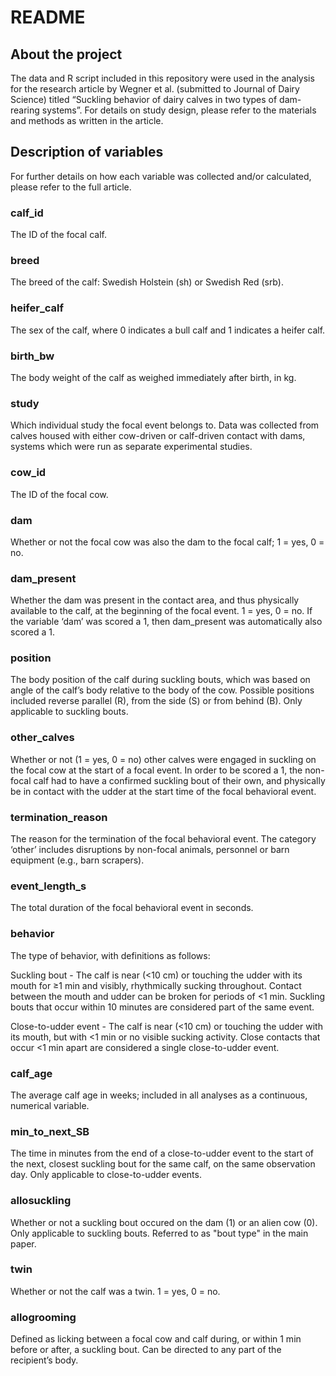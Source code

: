 README
================

## About the project

The data and R script included in this repository were used in the
analysis for the research article by Wegner et al. (submitted to Journal
of Dairy Science) titled “Suckling behavior of dairy calves in two types
of dam-rearing systems”. For details on study design, please refer to
the materials and methods as written in the article.

## Description of variables

For further details on how each variable was collected and/or
calculated, please refer to the full article.

### calf_id

The ID of the focal calf.

### breed

The breed of the calf: Swedish Holstein (sh) or Swedish Red (srb).

### heifer_calf

The sex of the calf, where 0 indicates a bull calf and 1 indicates a
heifer calf.

### birth_bw

The body weight of the calf as weighed immediately after birth, in kg.

### study

Which individual study the focal event belongs to. Data was collected
from calves housed with either cow-driven or calf-driven contact with
dams, systems which were run as separate experimental studies.

### cow_id

The ID of the focal cow.

### dam

Whether or not the focal cow was also the dam to the focal calf; 1 =
yes, 0 = no.

### dam_present

Whether the dam was present in the contact area, and thus physically
available to the calf, at the beginning of the focal event. 1 = yes, 0 =
no. If the variable ‘dam’ was scored a 1, then dam_present was
automatically also scored a 1.

### position

The body position of the calf during suckling bouts, which was based on
angle of the calf’s body relative to the body of the cow. Possible
positions included reverse parallel (R), from the side (S) or from
behind (B). Only applicable to suckling bouts.

### other_calves

Whether or not (1 = yes, 0 = no) other calves were engaged in suckling
on the focal cow at the start of a focal event. In order to be scored a
1, the non-focal calf had to have a confirmed suckling bout of their
own, and physically be in contact with the udder at the start time of
the focal behavioral event.

### termination_reason

The reason for the termination of the focal behavioral event. The
category ‘other’ includes disruptions by non-focal animals, personnel or
barn equipment (e.g., barn scrapers).

### event_length_s

The total duration of the focal behavioral event in seconds.

### behavior

The type of behavior, with definitions as follows:

Suckling bout - The calf is near (\<10 cm) or touching the udder with
its mouth for ≥1 min and visibly, rhythmically sucking throughout.
Contact between the mouth and udder can be broken for periods of \<1
min. Suckling bouts that occur within 10 minutes are considered part of
the same event.

Close-to-udder event - The calf is near (\<10 cm) or touching the udder
with its mouth, but with \<1 min or no visible sucking activity. Close
contacts that occur \<1 min apart are considered a single close-to-udder
event.

### calf_age

The average calf age in weeks; included in all analyses as a continuous,
numerical variable.

### min_to_next_SB

The time in minutes from the end of a close-to-udder event to the start
of the next, closest suckling bout for the same calf, on the same
observation day. Only applicable to close-to-udder events.

### allosuckling

Whether or not a suckling bout occured on the dam (1) or an alien cow
(0). Only applicable to suckling bouts. Referred to as "bout type" in the main paper.

### twin

Whether or not the calf was a twin. 1 = yes, 0 = no.

### allogrooming

Defined as licking between a focal cow and calf during, or within 1 min
before or after, a suckling bout. Can be directed to any part of the
recipient’s body.
